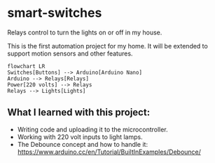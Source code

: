# smart-switches
Relays control to turn the lights on or off in my house.

This is the first automation project for my home. It will be extended to support motion sensors and other features.

```mermaid
flowchart LR
Switches[Buttons] --> Arduino[Arduino Nano]
Arduino --> Relays[Relays]
Power[220 volts] --> Relays
Relays --> Lights[Lights]
```

## What I learned with this project:
- Writing code and uploading it to the microcontroller.
- Working with 220 volt inputs to light lamps.
- The Debounce concept and how to handle it: https://www.arduino.cc/en/Tutorial/BuiltInExamples/Debounce/
